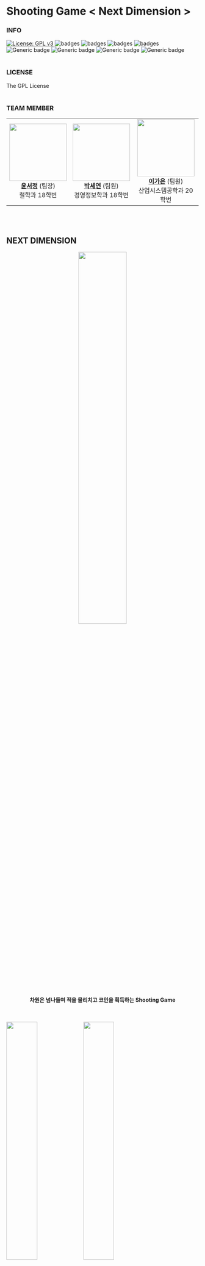 # Shooting Game  < Next Dimension >

### INFO
[![License: GPL v3](https://img.shields.io/badge/License-GPLv3-blue.svg)](https://www.gnu.org/licenses/gpl-3.0)
![badges](https://img.shields.io/badge/OS-ubuntu-red)
![badges](https://img.shields.io/badge/OS-window-red)
![badges](https://img.shields.io/badge/IDE-VSCode-informational)
![badges](https://img.shields.io/badge/pygame-2.1.2-yellow)
![Generic badge](https://img.shields.io/badge/pygame_menu-4.2.8-yellow.svg)
![Generic badge](https://img.shields.io/badge/firebase_admin-6.0.1-orange.svg)
![Generic badge](https://img.shields.io/badge/pyrebase4-4.5.0-orange.svg)
![Generic badge](https://img.shields.io/badge/pyautogui-0.9.53-green.svg)
<br><br>

### LICENSE
The GPL License
<br/></br>

### TEAM MEMBER
<table>
    <tr>
      <td align="center" padding=0>
      <a><img src="https://user-images.githubusercontent.com/70680729/205231682-550c8419-7e5e-42a0-baa9-1fd29e84585a.png" width="150px" alt=""/><br /><a  href="https://github.com/harriet221"><b>윤서정</b></a> (팀장)
      <br>철학과 18학번</a></td>
      <td align="center">
      <a><img src="https://user-images.githubusercontent.com/70680729/205231097-ec605de8-1da2-45c4-ad90-9a9d40248766.png" width="150px" alt=""/><br /><a  href="https://github.com/irina0627"><b>박세연</b></a> (팀원)
      <br>경영정보학과 18학번</a></td>
      <td align="center">
      <a><img src="https://user-images.githubusercontent.com/70680729/205231562-5275de81-312a-422b-84a0-e9f914fd6d4e.png" width="150px" alt=""/><br /><a  href="https://github.com/gaeun5744"><b>이가은</b></a> (팀원)
      <br>산업시스템공학과 20학번</a></td>
     <tr/>
</table>
<br><br>

## NEXT DIMENSION
<div align="center">
<img src="https://user-images.githubusercontent.com/70680729/205229264-735eea3c-b711-4d3c-b3b0-0d608510c13a.png"  width="50%"/><br>
<b font-size="150">차원은 넘나들며 적을 물리치고 코인을 획득하는 Shooting Game</b><br>
<br/><br/>
</div>

<img src="https://user-images.githubusercontent.com/92314556/204122219-938ec719-034e-4796-8ea1-42198e699db7.png"  width="40%" height="40%"/><img src="https://user-images.githubusercontent.com/92314556/205289614-1c7deb0a-6ed6-4ab3-8451-c4bd45ae3250.png" width="40%" height="40%"/>  
차원은 넘나들며 적을 물리치고 코인을 획득하는 Shooting Game<br/><br/><br>


### STORYLINE
서기 2300년, 지구의 환경파괴로 새로운 거주 차원을 찾아야 하는 미션을 받은 당신👨‍🚀👩‍🚀<br>
무작정 우주🌠로 나가 탐색을 진행하는데…<br>
당신을 방해하는 다른 차원 탐색자들👽의 공격을 피하며 무사히 적합한 차원에 도달할 수 있을까?🙏
<br><br><br>

### HOW TO PLAY

#### 단순한 조작 방법으로 누구나 게임을 즐길 수 있어요!
<img src="https://user-images.githubusercontent.com/70680729/205254265-1265323b-2367-4347-883d-4371cf29675e.gif"  width="30%"/><br><br>
1️⃣ 키보드의 좌⬅️ 우➡️ 방향키를 이용해 캐릭터를 좌우로 움직여 날아오는 적을 제거하세요<br><br>
2️⃣ 적을 제거하면 보상으로 코인(<img src="https://user-images.githubusercontent.com/70680729/205286622-e0cea08a-653b-4f67-be8c-967319ce3896.png" width="30px"/>)이 떨어져요<br><br>
3️⃣ 떨어지는 코인을 획득해 상위 랭킹🥇에 도전해보세요!<br>
&nbsp;&nbsp;&nbsp;&nbsp;&nbsp;&nbsp;이 코인을 모아 상점에서 새로운 무기🏹를 살 수도 있어요<br>

<br>

#### 적마다 다른 HP를 가지고 있어요!
👾 다음은 <u>한 번</u>의 공격 으로 바로 제거할 수 있는 적들이에요<br>
<table>
    <tr>
      <td align="center" padding=0>
      <a><img src="https://user-images.githubusercontent.com/70680729/205280511-6393d79b-142e-4dbf-8c86-28cdbfc146ae.png" width="60px" alt=""/></a>
      </td>
      <td align="center" padding=0>
      <a><img src="https://user-images.githubusercontent.com/70680729/205280528-5318d187-d1ee-4c77-bc27-982dd532befd.png" width="60px" alt=""/></a><br/>
      </td>
      <td align="center" padding=0>
      <a><img src="https://user-images.githubusercontent.com/70680729/205280516-cde48e95-d511-47ff-9f9f-ab88b144427a.png" width="60px" alt=""/></a><br/>
      </td>
      <td align="center" padding=0>
      <a><img src="https://user-images.githubusercontent.com/70680729/205280535-0ef0a548-93ad-45ea-af3c-012899d0e70f.png" width="60px" alt=""/></a><br/>
      </td>
      <td align="center" padding=0>
      <a><img src="https://user-images.githubusercontent.com/70680729/205280539-7b4db6c8-c689-4623-b993-5727e534fcc3.png" width="60px" alt=""/></a><br/>
      </td>
    <tr/>
</table>
<br>

👽 다음은 <u>세 번</u>의 공격으로 없어지는 적이니 참고하세요<br>
<table>
    <tr>
      <td align="center" padding=0>
      <a><img src="https://user-images.githubusercontent.com/70680729/205285329-2c78172e-16da-4819-aedb-8a2cc67ecf1d.png" width="60px" alt=""/></a>
      </td>
      <td align="center" padding=0>
      <a><img src="https://user-images.githubusercontent.com/70680729/205285335-87d9e366-24e1-4504-8ae2-8f86f2b20cc8.png" width="60px" alt=""/></a><br/>
      </td>
      <td align="center" padding=0>
      <a><img src="https://user-images.githubusercontent.com/70680729/205285346-003426ff-6783-44db-8050-a7736d11bcd9.png" width="60px" alt=""/></a><br/>
      </td>
      <td align="center" padding=0>
      <a><img src="https://user-images.githubusercontent.com/70680729/205285348-fc0dd231-1fd4-4459-a44e-e0ca84d7de6e.png" width="60px" alt=""/></a><br/>
      </td>
      <td align="center" padding=0>
      <a><img src="https://user-images.githubusercontent.com/70680729/205285351-84af0ec3-a49f-47ff-8f4e-e426ff5d0bb6.png" width="60px" alt=""/></a><br/>
      </td>
    <tr/>
</table>

<br><br>

### RANDOM BOX
#### 랜덤한 순간에 떨어지는 별똥별(<img src="https://user-images.githubusercontent.com/70680729/205286301-3090c536-aac7-413d-bab8-3986eb58c8fc.png" width="30px"/>)을 획득해보세요
별똥별을 획득하면 다음 4가지 기능 중 하나를 랜덤으로 만나볼 수 있어요<br><br>


1️⃣ <b>미러 모드</b><br>
난이도 ⭐⭐<br>
<img src="https://user-images.githubusercontent.com/70680729/205287336-ff4897e2-ff17-418d-a5ad-e582ee4c85e9.png"  width="30%"/><br>
좌우 방향키가 반대로 적용돼요<br>
오른쪽으로 가려면 왼쪽 방향키를, 왼쪽으로 가려면 오른쪽 방향키를 이용해 움직여보세요<br>
일정시간이 지나면 다시 원래 상태로 돌아오니 주의하세요!
<br><br>

2️⃣ <b>블라인드 모드</b><br>
난이도 ⭐⭐⭐<br>
<img src="https://user-images.githubusercontent.com/70680729/205287323-3b540cd9-920b-425d-97d1-19c350b59f09.png"  width="30%"/><br>
화면이 잠시 블라인드 돼요<br>
이미 많은 적에게 둘러싸여 있다면 조금 유감이네요!
<br><br>

3️⃣ <b>폭탄 모드</b> ☘<br>
<img src="https://user-images.githubusercontent.com/70680729/205287331-d99d40f5-8dc0-40ff-96e9-73a61d4cc6e7.png"  width="30%"/><br>
화면 가운데에서 폭탄이 나와 위로 올라가며 적을 한꺼번에 없애줘요<br>
대신 폭탄으로 없어진 적에 대해서는 코인이 나오지 않아요
<br><br>

4️⃣ <b>더블 스코어 모드</b> ☘<br>
<img src="https://user-images.githubusercontent.com/70680729/205287332-999da97a-fbdb-45b4-b2a4-e62a8bbfd3c2.png"  width="30%"/><br>
지금까지 얻었던 점수를 두 배로!<br>
게임 후반에 나올수록 좋은 행운이겠죠?
<br><br>
<br>


### STORE
<b>상점메뉴에는 아이템을 구입하고 적용하거나, 친구에게 코인을 선물할 수 있는 기능이 있어요</b><br>
코인을 모아 상점의 아이템을 구매하고 친구에게 선물해보세요<br>
<img src="https://user-images.githubusercontent.com/70680729/205294513-0310ccad-d9fe-4888-abe4-6f799ffa34c9.png"  width="80%"/>


#### 1️⃣ Buy Items
아이템을 살 수 있는 페이지예요<br>
이미 산 아이템은 회색으로 표시되고 아이템 적용 페이지에서 만나볼 수 있어요!
<br>

#### 2️⃣ Apply the Item
내가 산 아이템을 적용할 수 있는 페이지예요<br>
아이템을 고르면 게임 시 적용돼요!
<br>

#### 3️⃣ Gift Coins
모은 코인을 친구에게 선물하는 기능도 만들었어요!<br>
친구의 이메일과 얼만큼 줄 건지 코인의 양을 입력하면 선물할 수 있어요
<br>
<br>
<br>

### SYSTEM UI ARCHITECTURE
<img src="https://user-images.githubusercontent.com/70680729/205292391-0bf67a78-10d4-413d-bd27-92a906aa9b9c.png"  width="80%"/>
<br/></br>

## HOW TO RUN
1. python3 설치

```powershell
sudo apt-get update
sudo apt install python3
```

2. 폴더로 이동하여 모듈 설치

```powershell
cd 2022-2-OSSProj-SGC-3
pip install -r requirements.txt
```

3. 게임 실행

```powershell
python3 mainMenu.py
```

<br/></br>

## SOURCE
### CREDITS
- Sounds: [Envato Elements](https://elements.envato.com/?gclid=Cj0KCQiA4aacBhCUARIsAI55maEzfegnUAr0Dd8ZwdzJrh81SqttfnarKiETyC8T4hDcj4odvxLFL5gaAnsFEALw_wcB)

- Character image:
- Item image:
- Background image:
- Attacker image:

<br/>

### REFERENCES
- GamePlay Source: https://github.com/Kill-Console/PythonShootGame
- pygame_menu Source: [https://github.com/CSID-DGU/2021-2-OSSProj-PlusAlpha-9](https://github.com/CSID-DGU/2021-2-OSSProj-PlusAlpha-9)

